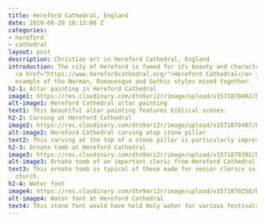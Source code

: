 ```yaml
---
title: Hereford Cathedral, England
date: 2019-08-28 16:13:00 Z
categories:
- hereford
- cathedral
layout: post
description: Christian art in Hereford Cathedral, England
introduction: The city of Hereford is famed for its beauty and character. In particular
  <a href="https://www.herefordcathedral.org/">Hereford Cathedral</a> is a superb
  example of the Norman, Romanesque and Gothic styles mixed together.
h2-1: Altar painting in Hereford Cathedral
image1: https://res.cloudinary.com/dtn9ari2r/image/upload/v1571870482/blog/094.jpg
alt-image1: Hereford Cathedral altar painting
text1: This beautiful altar painting features biblical scenes.
h2-2: Carving at Hereford Cathedral
image2: https://res.cloudinary.com/dtn9ari2r/image/upload/v1571870407/blog/117.jpg
alt-image2: Hereford Cathedral carving atop stone pillar
text2: This carving at the top of a stone pillar is particularly impressive
h2-3: Ornate tomb at Hereford Cathedral
image3: https://res.cloudinary.com/dtn9ari2r/image/upload/v1571870392/blog/088.jpg
alt-image3: Ornate tomb of an important cleric from Hereford Cathedral
text3: This ornate tomb is typical of those made for senior clerics in the medieval
  church.
h2-4: Water font
image4: https://res.cloudinary.com/dtn9ari2r/image/upload/v1571870258/blog/091.jpg
alt-image4: Water font at Hereford Cathedral
text4: This stone font would have held Holy water for various festivals and events.
---
```


